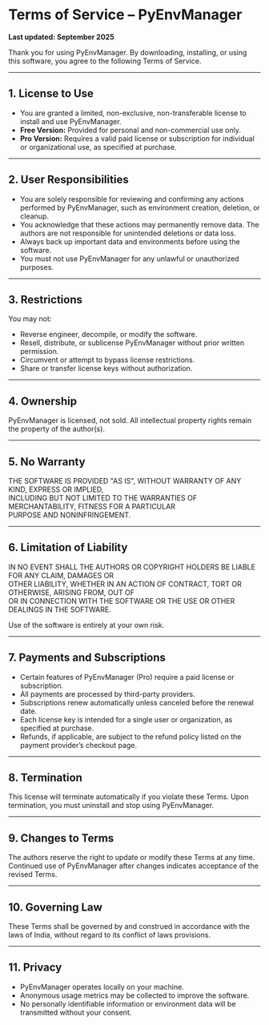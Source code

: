 # Terms of Service – PyEnvManager
**Last updated: September 2025**

Thank you for using PyEnvManager. By downloading, installing, or using this software, you agree to the following Terms of Service.

---

## 1. License to Use
- You are granted a limited, non-exclusive, non-transferable license to install and use PyEnvManager.  
- **Free Version:** Provided for personal and non-commercial use only.  
- **Pro Version:** Requires a valid paid license or subscription for individual or organizational use, as specified at purchase.  

---

## 2. User Responsibilities
- You are solely responsible for reviewing and confirming any actions performed by PyEnvManager, such as environment creation, deletion, or cleanup.  
- You acknowledge that these actions may permanently remove data. The authors are not responsible for unintended deletions or data loss.  
- Always back up important data and environments before using the software.  
- You must not use PyEnvManager for any unlawful or unauthorized purposes.  

---

## 3. Restrictions
You may not:  
- Reverse engineer, decompile, or modify the software.  
- Resell, distribute, or sublicense PyEnvManager without prior written permission.  
- Circumvent or attempt to bypass license restrictions.  
- Share or transfer license keys without authorization.  

---

## 4. Ownership
PyEnvManager is licensed, not sold. All intellectual property rights remain the property of the author(s).  

---

## 5. No Warranty
THE SOFTWARE IS PROVIDED "AS IS", WITHOUT WARRANTY OF ANY KIND, EXPRESS OR IMPLIED,  
INCLUDING BUT NOT LIMITED TO THE WARRANTIES OF MERCHANTABILITY, FITNESS FOR A PARTICULAR  
PURPOSE AND NONINFRINGEMENT.  

---

## 6. Limitation of Liability
IN NO EVENT SHALL THE AUTHORS OR COPYRIGHT HOLDERS BE LIABLE FOR ANY CLAIM, DAMAGES OR  
OTHER LIABILITY, WHETHER IN AN ACTION OF CONTRACT, TORT OR OTHERWISE, ARISING FROM, OUT OF  
OR IN CONNECTION WITH THE SOFTWARE OR THE USE OR OTHER DEALINGS IN THE SOFTWARE.  

Use of the software is entirely at your own risk.  

---

## 7. Payments and Subscriptions
- Certain features of PyEnvManager (Pro) require a paid license or subscription.  
- All payments are processed by third-party providers.  
- Subscriptions renew automatically unless canceled before the renewal date.  
- Each license key is intended for a single user or organization, as specified at purchase.  
- Refunds, if applicable, are subject to the refund policy listed on the payment provider’s checkout page.  

---

## 8. Termination
This license will terminate automatically if you violate these Terms. Upon termination, you must uninstall and stop using PyEnvManager.  

---

## 9. Changes to Terms
The authors reserve the right to update or modify these Terms at any time. Continued use of PyEnvManager after changes indicates acceptance of the revised Terms.  

---

## 10. Governing Law
These Terms shall be governed by and construed in accordance with the laws of India, without regard to its conflict of laws provisions.  

---

## 11. Privacy
- PyEnvManager operates locally on your machine.  
- Anonymous usage metrics may be collected to improve the software.  
- No personally identifiable information or environment data will be transmitted without your consent.  

